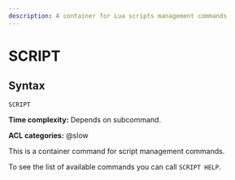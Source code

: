 ```yaml
---
description: A container for Lua scripts management commands
---
```


# SCRIPT

## Syntax

    SCRIPT 

**Time complexity:** Depends on subcommand.

**ACL categories:** @slow

This is a container command for script management commands.

To see the list of available commands you can call `SCRIPT HELP`.
